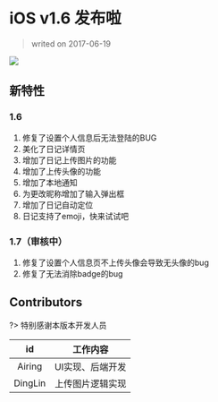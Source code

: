 # iOS v1.6 发布啦

> writed on 2017-06-19

![](https://airing.ursb.me/image/twolife/message1.png)

## 新特性

### 1.6
1. 修复了设置个人信息后无法登陆的BUG
2. 美化了日记详情页
3. 增加了日记上传图片的功能
4. 增加了上传头像的功能
5. 增加了本地通知
6. 为更改昵称增加了输入弹出框
7. 增加了日记自动定位
8. 日记支持了emoji，快来试试吧

### 1.7（审核中）
1. 修复了设置个人信息页不上传头像会导致无头像的bug 
2. 修复了无法消除badge的bug

## Contributors

?> 特别感谢本版本开发人员

| id | 工作内容 |
|:--:|:--:|
| Airing | UI实现、后端开发 |
| DingLin | 上传图片逻辑实现 |